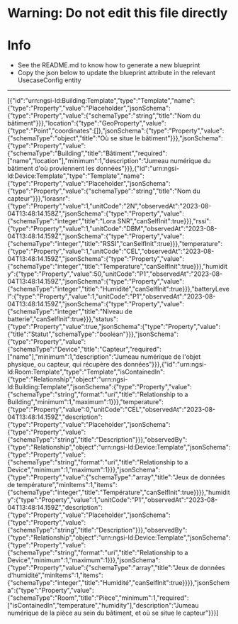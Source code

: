 
# Warning: **Do not edit this file directly**

# Info
- See the README.md to know how to generate a new blueprint
- Copy the json below to update the blueprint attribute in the relevant UsecaseConfig entity
---

[{"id":"urn:ngsi-ld:Building:Template","type":"Template","name":{"type":"Property","value":"Placeholder","jsonSchema":{"type":"Property","value":{"schemaType":"string","title":"Nom du bâtiment"}}},"location":{"type":"GeoProperty","value":{"type":"Point","coordinates":[]},"jsonSchema":{"type":"Property","value":{"schemaType":"object","title":"Où se situe le bâtiment"}}},"jsonSchema":{"type":"Property","value":{"schemaType":"Building","title":"Bâtiment","required":["name","location"],"minimum":1,"description":"Jumeau numérique du bâtiment d'où proviennent les données"}}},{"id":"urn:ngsi-ld:Device:Template","type":"Template","name":{"type":"Property","value":"Placeholder","jsonSchema":{"type":"Property","value":{"schemaType":"string","title":"Nom du capteur"}}},"lorasnr":{"type":"Property","value":1,"unitCode":"2N","observedAt":"2023-08-04T13:48:14.158Z","jsonSchema":{"type":"Property","value":{"schemaType":"integer","title":"Lora SNR","canSelfInit":true}}},"rssi":{"type":"Property","value":1,"unitCode":"DBM","observedAt":"2023-08-04T13:48:14.159Z","jsonSchema":{"type":"Property","value":{"schemaType":"integer","title":"RSSI","canSelfInit":true}}},"temperature":{"type":"Property","value":1,"unitCode":"CEL","observedAt":"2023-08-04T13:48:14.159Z","jsonSchema":{"type":"Property","value":{"schemaType":"integer","title":"Temperature","canSelfInit":true}}},"humidity":{"type":"Property","value":50,"unitCode":"P1","observedAt":"2023-08-04T13:48:14.159Z","jsonSchema":{"type":"Property","value":{"schemaType":"integer","title":"Humidité","canSelfInit":true}}},"batteryLevel":{"type":"Property","value":1,"unitCode":"P1","observedAt":"2023-08-04T13:48:14.159Z","jsonSchema":{"type":"Property","value":{"schemaType":"integer","title":"Niveau de batterie","canSelfInit":true}}},"status":{"type":"Property","value":true,"jsonSchema":{"type":"Property","value":{"title":"Statut","schemaType":"boolean"}}},"jsonSchema":{"type":"Property","value":{"schemaType":"Device","title":"Capteur","required":["name"],"minimum":1,"description":"Jumeau numérique de l'objet physique, ou capteur, qui récupère des données"}}},{"id":"urn:ngsi-ld:Room:Template","type":"Template","isContainedIn":{"type":"Relationship","object":"urn:ngsi-ld:Building:Template","jsonSchema":{"type":"Property","value":{"schemaType":"string","format":"uri","title":"Relationship to a Building","minimum":1,"maximum":1}}},"temperature":{"type":"Property","value":0,"unitCode":"CEL","observedAt":"2023-08-04T13:48:14.159Z","description":{"type":"Property","value":"Placeholder","jsonSchema":{"type":"Property","value":{"schemaType":"string","title":"Description"}}},"observedBy":{"type":"Relationship","object":"urn:ngsi-ld:Device:Template","jsonSchema":{"type":"Property","value":{"schemaType":"string","format":"uri","title":"Relationship to a Device","minimum":1,"maximum":1}}},"jsonSchema":{"type":"Property","value":{"schemaType":"array","title":"Jeux de données de température","minItems":1,"items":{"schemaType":"integer","title":"Température","canSelfInit":true}}}},"humidity":{"type":"Property","value":1,"unitCode":"P1","observedAt":"2023-08-04T13:48:14.159Z","description":{"type":"Property","value":"Placeholder","jsonSchema":{"type":"Property","value":{"schemaType":"string","title":"Description"}}},"observedBy":{"type":"Relationship","object":"urn:ngsi-ld:Device:Template","jsonSchema":{"type":"Property","value":{"schemaType":"string","format":"uri","title":"Relationship to a Device","minimum":1,"maximum":1}}},"jsonSchema":{"type":"Property","value":{"schemaType":"array","title":"Jeux de données d'humidité","minItems":1,"items":{"schemaType":"integer","title":"Humidité","canSelfInit":true}}}},"jsonSchema":{"type":"Property","value":{"schemaType":"Room","title":"Pièce","minimum":1,"required":["isContainedIn","temperature","humidity"],"description":"Jumeau numérique de la pièce au sein du bâtiment, et où se situe le capteur"}}}]
